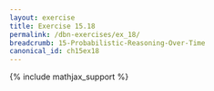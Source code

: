 ```yaml
---
layout: exercise
title: Exercise 15.18
permalink: /dbn-exercises/ex_18/
breadcrumb: 15-Probabilistic-Reasoning-Over-Time
canonical_id: ch15ex18
---
```


{% include mathjax_support %}
